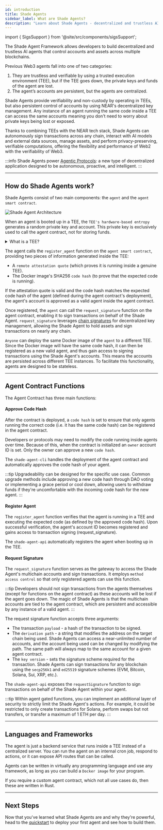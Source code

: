 ```yaml
---
id: introduction
title: Shade Agents
sidebar_label: What are Shade Agents?
description: "Learn about Shade Agents - decentralized and trustless AI agents that control accounts and assets across multiple blockchains using TEEs and NEAR's decentralized key management."
---
```


import { SigsSupport } from '@site/src/components/sigsSupport';

The Shade Agent Framework allows developers to build decentralized and trustless AI agents that control accounts and assets across multiple blockchains.

Previous Web3 agents fall into one of two categories:
1. They are trustless and verifiable by using a trusted execution environment (TEE), but if the TEE goes down, the private keys and funds of the agent are lost.
2. The agent’s accounts are persistent, but the agents are centralized.

Shade Agents provide verifiability and non-custody by operating in TEEs, but also persistent control of accounts by using NEAR's decentralized key management. Any instance of an agent running the same code inside a TEE can access the same accounts meaning you don't need to worry about private keys being lost or exposed. 

Thanks to combining TEEs with the NEAR tech stack, Shade Agents can autonomously sign transactions across any chain, interact with AI models and external data sources, manage assets, and perform privacy-preserving, verifiable computations, offering the flexibility and performance of Web2 with the verifiability of Web3.

:::info
Shade Agents power [Agentic Protocols](../concepts/what-can-you-build.md#agentic-protocols): a new type of decentralized application designed to be autonomous, proactive, and intelligent.
:::

---

## How do Shade Agents work?

Shade Agents consist of two main components: the `agent` and the `agent smart contract`.

![Shade Agent Architecture](/assets/docs/shade-agents/shade-agent-stack-diagram.png)

When an agent is booted up in a TEE, the `TEE's hardware-based entropy` generates a random private key and account. This private key is exclusively used to call the agent contract, not for storing funds.

<details>

<summary>What is a TEE?</summary>

A trusted execution environment is a secure area of a CPU that runs code in an isolated and protected way. This means one can verify that the expected code is running and its execution is not exposed outside of the enclave. TEEs produce attestations to prove that the code is running within a TEE and that it's running the specified code.

</details>

The agent calls the `register_agent` function on the `agent smart contract`, providing two pieces of information generated inside the TEE:
- A `remote attestation quote` (which proves it is running inside a genuine TEE).
- The Docker image's SHA256 `code hash` (to prove that the expected code is running).

If the attestation quote is valid and the code hash matches the expected code hash of the agent (defined during the agent contract's deployment), the agent's account is approved as a valid agent inside the agent contract.

Once registered, the `agent` can call the `request_signature` function on the agent contract, enabling it to sign transactions on behalf of the Shade Agent. `request_signature` leverages [chain signatures](../../../chain-abstraction/chain-signatures.md) for decentralized key management, allowing the Shade Agent to hold assets and sign transactions on nearly any chain.

`Anyone` can deploy the same Docker image of the `agent` to a different TEE. Since the Docker image will have the same code hash, it can then be registered as a new valid agent, and thus gain access to signing transactions using the Shade Agent's accounts. This means the accounts are persisted across different TEE instances. To facilitate this functionality, agents are designed to be stateless.

---

## Agent Contract Functions

The Agent Contract has three main functions:

#### Approve Code Hash

After the contract is deployed, a `code hash` is set to ensure that only agents running the correct code (i.e. it has the same code hash) can be registered in the agent contract.

Developers or protocols may need to modify the code running inside agents over time. Because of this, when the contract is initialized an `owner` account ID is set. Only the owner can approve a new `code hash`.

The `shade-agent-cli` handles the deployment of the agent contract and automatically approves the code hash of your agent.

:::tip
Upgradeability can be designed for the specific use case. Common upgrade methods include approving a new code hash through DAO voting or implementing a grace period or cool down, allowing users to withdraw funds if they're uncomfortable with the incoming code hash for the new agent.
:::

#### Register Agent

The `register_agent` function verifies that the agent is running in a TEE and executing the expected code (as defined by the approved code hash). Upon successful verification, the agent's account ID becomes registered and gains access to transaction signing (request_signature).

The `shade-agent-api` automatically registers the agent when booting up in the TEE.

#### Request Signature

The `request_signature` function serves as the gateway to access the Shade Agent's multichain accounts and sign transactions. It employs `method access control` so that only registered agents can use this function. 

:::tip
Developers should not sign transactions from the agents themselves (except for functions on the agent contract) as these accounts will be lost if the agent goes down. The magic of Shade Agents is that the multichain accounts are tied to the agent contract, which are persistent and accessible by any instance of a valid agent.
:::

The request signature function accepts three arguments:
- The transaction `payload` - a hash of the transaction to be signed.
- The `derivation path` - a string that modifies the address on the target chain being used. Shade Agents can access a near-unlimited number of accounts, and the account being used can be changed by modifying the path. The same path will always map to the same account for a given agent contract.
- The `key version` - sets the signature scheme required for the transaction. Shade Agents can sign transactions for any blockchain using the `secp256k1` and `ed25519` signature schemes (EVM, Bitcoin, Solana, Sui, XRP, etc.).

The `shade-agent-api` exposes the `requestSignature` function to sign transactions on behalf of the Shade Agent within your agent.

:::tip
Within agent gated functions, you can implement an additional layer of security to strictly limit the Shade Agent's actions. For example, it could be restricted to only create transactions for Solana, perform swaps but not transfers, or transfer a maximum of 1 ETH per day.
:::

---

## Languages and Frameworks

The agent is just a backend service that runs inside a TEE instead of a centralized server. You can run the agent on an internal cron job, respond to actions, or it can expose API routes that can be called.

Agents can be written in virtually any programming language and use any framework, as long as you can build a `Docker image` for your program.

If you require a custom agent contract, which not all use cases do, then these are written in Rust.

---

## Next Steps 

Now that you've learned what Shade Agents are and why they're powerful, head to the [quickstart](./quickstart/deploying.md) to deploy your first agent and see how to build them.

<SigsSupport />